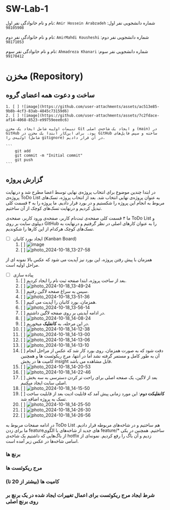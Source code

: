 # SW-Lab-1

نام و نام خانوادگی نفر اول: `Amir Hossein Arabzadeh`
شماره دانشجویی نفر اول: `98105908`

نام و نام خانوادگی نفر دوم: `AmirMahdi Kousheshi`
شماره دانشجویی نفر دوم: `98171053`

نام و نام خانوادگی نفر سوم: `Ahmadreza Khanari`
شماره دانشجویی نفر سوم: `99170412`


# مخزن (Repository)
## ساخت و دعوت همه اعضای گروه
    1. [ ] ![image](https://github.com/user-attachments/assets/ac513e85-9b8b-4cf3-83ab-4845c73159d6)
    2. [ ] ![image](https://github.com/user-attachments/assets/7c2fdace-af14-4068-8523-e99759eee0c6)

    تنيمات اولیه شامل ایجاد یک مخزن Git و ایجاد یک شاخه‌ی اصلی (main) در GitHub بود. برای این‌کار ابتدا یک مخزن در GitHub ساخته و سپس فایل‌های اولیه‌ی را (شامل gitignore) در آن قرار دادیم.

    ```
        git add 
        git commit -m "Initial commit"
        git push
    ```

## گزارش پروژه
در ابتدا چندین موضوع برای انتخاب پروژه‌ی نهایی توسط اعضا مطرح شد و درنهایت پروژه‌ی ToDo List به عنوان پروژه‌ی نهایی انتخاب شد. بعد از انتخاب پروژه، تسک‌های مربوط به انجام این پروژه را شکستیم و در بورد قرار دادیم. ما پروژه را به ۴ قسمت کلی تبدیل کردیم و درنهایت تسک‌های کوچک از آن ساختیم.

ما ۴ قسمت کلی صفحه‌ی ثبت‌نام کاربر، صفحه‌ی ورود کاربر، صفحه‌ی ToDo List و دیپلوی سایت بر روی GitHub را به عنوان کارهای اصلی در نظر گرفتیم و درنهایت به تسک‌های کوچک هرکدام از این کارها را شکوندیم.
- [ ] ایجاد بورد کانبان (Kanban Board)
    1. [ ] ![image](https://github.com/user-attachments/assets/a94845ac-ba4b-481f-8e8a-5259b555de47)
    2. [ ] ![photo_2024-10-18_13-27-58](https://github.com/user-attachments/assets/58e6515f-b265-4132-b41a-294c822d53f4)

 همزمان با پیش رفتن پروژه، این بورد نیز آپدیت می شود که عکس بالا نمونه ای از مراحل اولیه است.
- [ ] پیاده سازی
    1. [ ] بعد از ساخت پروژه، ابتدا صفحه ثبت نام را ایجاد کردیم.
    2. [ ] ![photo_2024-10-18_13-49-24](https://github.com/user-attachments/assets/200147c7-d3ce-40c8-a348-4d08bf9cbff3)
    3. [ ] سپس به سراغ صفحه لاگین رفتیم.
    4. [ ] ![photo_2024-10-18_13-51-36](https://github.com/user-attachments/assets/b523eac1-f5d1-4b1d-bc80-73e6aa0111d3)
    5. [ ] همزمان، بورد کانبان را آپدیت می کنیم.
    6. [ ] ![photo_2024-10-18_13-56-14](https://github.com/user-attachments/assets/1c831133-defc-4411-967e-0b7f8c36136f)
    7. [ ] در ادامه آپدیتی بر روی صفحه لاگین داشتیم.
    8. [ ] ![photo_2024-10-18_14-08-24](https://github.com/user-attachments/assets/cfd636d5-d92a-4bf5-a16f-2cce9c3401b4)
    9. [ ] در این مرحله، به **کانفلیک** میخوریم.
    10. [ ] ![photo_2024-10-18_14-12-38](https://github.com/user-attachments/assets/4ac2b88f-7d98-428c-8c6d-ac697c478b1f)
    11. [ ] ![photo_2024-10-18_14-13-00](https://github.com/user-attachments/assets/21247e22-9e5d-4546-afd1-baa9e3928d6a)
    12. [ ] ![photo_2024-10-18_14-13-06](https://github.com/user-attachments/assets/e26088e6-5d11-44e3-9306-40d14639cf8c)
    13. [ ] ![photo_2024-10-18_14-13-10](https://github.com/user-attachments/assets/c5723a42-60a9-4db0-9529-4eb9ce06c613)
    14. [ ] دقت شود که به صورت همزمان، روی بورد کار شد که عکس از مراحل انجام آن به طور کامل و مستمر گرفته نشد اما در انتها، مرج ریکوئست ها و همچنین کامیت ها در بخش insight قابل مشاهده می باشد.
    15. [ ] ![photo_2024-10-18_14-20-53](https://github.com/user-attachments/assets/1cc169c2-4831-4794-a89f-6470729531c5)
    16. [ ] ![photo_2024-10-18_14-22-46](https://github.com/user-attachments/assets/7d41f7a7-43dc-46cc-a943-5a9957d1f935)
    17. [ ] بعد از لاگین، یک صفحه اصلی برای راحت تر کردن دسترسی به سه بخش اصلی سایت ایجاد میکنیم.
    18. [ ] ![photo_2024-10-18_14-15-50](https://github.com/user-attachments/assets/b8490dd6-cf92-4673-beba-2e8ad9e7c656)
    19. [ ] **کانفلیکت دوم**: این مورد زمانی پیش آمد که قابلیت ادیت بعد از قابلیت ساخت تسک به پروژه اضافه شد.
    20. [ ] ![photo_2024-10-18_14-25-50](https://github.com/user-attachments/assets/e498668f-c7f7-4d2d-a461-fc26d32c40aa)
    21. [ ] ![photo_2024-10-18_14-26-30](https://github.com/user-attachments/assets/e43a7c2d-f6ca-46e1-9f89-71a5cc6b8d63)
    22. [ ] ![photo_2024-10-18_14-26-56](https://github.com/user-attachments/assets/52fc1dd7-bd58-4ac7-b2ab-7e948a9db3cc)

در ادامه صفحات مربوط به ToDo List هم ساختیم و در شاخه‌های مربوطه قرار دادیم. ما برای زدن featureهای جدید از شاخه‌های با الگوی feature/* ساختیم. همچنین در یکی از باگ‌هایی که داشتیم یک شاخه‌ی hotfix زدیم و آن باگ را رفع کردیم. نمونه‌ای از اسامی شاخه‌ها در عکس زیر آمده است.

### برنچ ها

### مرج ریکوئست ها

### کامیت ها (بیشتر از 20 تا)

### شرط ایجاد مرج ریکوئست برای اعمال تغییرات ایجاد شده در یک برنچ بر روی برنچ اصلی




